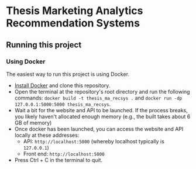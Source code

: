 # Thesis Marketing Analytics Recommendation Systems
## Running this project

### Using Docker

The easiest way to run this project is using Docker.

- [Install Docker](docs/install_docker.md) and clone this repository.
- Open the terminal at the repository's root directory and run the following commands: `docker build -t thesis_ma_recsys .` and `docker run -dp 127.0.0.1:5000:5000 thesis_ma_recsys`.
- Wait a bit for the website and API to be launched. If the process breaks, you likely haven't allocated enough memory (e.g., the built takes about 6 GB of memory)
- Once docker has been launched, you can access the website and API locally at these addresses:
    - API: `http://localhost:5000` (whereby localhost typically is `127.0.0.1`)
    - Front end: `http://localhost:5000`
- Press Ctrl + C in the terminal to quit.
